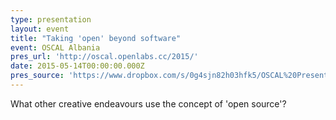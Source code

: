 ```yaml
---
type: presentation
layout: event
title: "Taking 'open' beyond software"
event: OSCAL Albania
pres_url: 'http://oscal.openlabs.cc/2015/'
date: 2015-05-14T00:00:00.000Z
pres_source: 'https://www.dropbox.com/s/0g4sjn82h03hfk5/OSCAL%20Presentation.key?dl=0'
---
```


What other creative endeavours use the concept of 'open source'?

